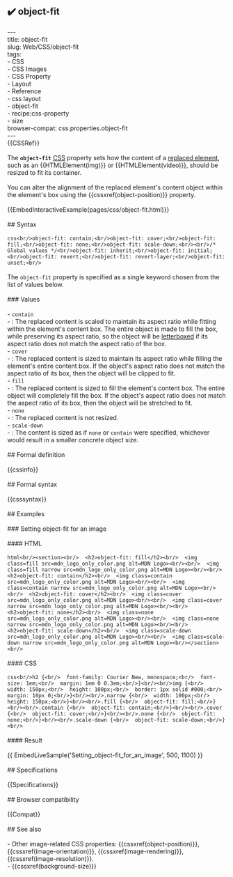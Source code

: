 ## ✔️ object-fit 
 ---<br/>title: object-fit<br/>slug: Web/CSS/object-fit<br/>tags:<br/>  - CSS<br/>  - CSS Images<br/>  - CSS Property<br/>  - Layout<br/>  - Reference<br/>  - css layout<br/>  - object-fit<br/>  - recipe:css-property<br/>  - size<br/>browser-compat: css.properties.object-fit<br/>---<br/>{{CSSRef}}<br/><br/>The **`object-fit`** [CSS](/en-US/docs/Web/CSS) property sets how the content of a [replaced element](/en-US/docs/Web/CSS/Replaced_element), such as an {{HTMLElement(img)}} or {{HTMLElement(video)}}, should be resized to fit its container.<br/><br/>You can alter the alignment of the replaced element's content object within the element's box using the {{cssxref(object-position)}} property.<br/><br/>{{EmbedInteractiveExample(pages/css/object-fit.html)}}<br/><br/>## Syntax<br/><br/>```css<br/>object-fit: contain;<br/>object-fit: cover;<br/>object-fit: fill;<br/>object-fit: none;<br/>object-fit: scale-down;<br/><br/>/* Global values */<br/>object-fit: inherit;<br/>object-fit: initial;<br/>object-fit: revert;<br/>object-fit: revert-layer;<br/>object-fit: unset;<br/>```<br/><br/>The `object-fit` property is specified as a single keyword chosen from the list of values below.<br/><br/>### Values<br/><br/>- `contain`<br/>  - : The replaced content is scaled to maintain its aspect ratio while fitting within the element's content box. The entire object is made to fill the box, while preserving its aspect ratio, so the object will be [letterboxed](<https://en.wikipedia.org/wiki/Letterboxing_(filming)>) if its aspect ratio does not match the aspect ratio of the box.<br/>- `cover`<br/>  - : The replaced content is sized to maintain its aspect ratio while filling the element's entire content box. If the object's aspect ratio does not match the aspect ratio of its box, then the object will be clipped to fit.<br/>- `fill`<br/>  - : The replaced content is sized to fill the element's content box. The entire object will completely fill the box. If the object's aspect ratio does not match the aspect ratio of its box, then the object will be stretched to fit.<br/>- `none`<br/>  - : The replaced content is not resized.<br/>- `scale-down`<br/>  - : The content is sized as if `none` or `contain` were specified, whichever would result in a smaller concrete object size.<br/><br/>## Formal definition<br/><br/>{{cssinfo}}<br/><br/>## Formal syntax<br/><br/>{{csssyntax}}<br/><br/>## Examples<br/><br/>### Setting object-fit for an image<br/><br/>#### HTML<br/><br/>```html<br/><section><br/>  <h2>object-fit: fill</h2><br/>  <img class=fill src=mdn_logo_only_color.png alt=MDN Logo><br/><br/>  <img class=fill narrow src=mdn_logo_only_color.png alt=MDN Logo><br/><br/>  <h2>object-fit: contain</h2><br/>  <img class=contain src=mdn_logo_only_color.png alt=MDN Logo><br/><br/>  <img class=contain narrow src=mdn_logo_only_color.png alt=MDN Logo><br/><br/>  <h2>object-fit: cover</h2><br/>  <img class=cover src=mdn_logo_only_color.png alt=MDN Logo><br/><br/>  <img class=cover narrow src=mdn_logo_only_color.png alt=MDN Logo><br/><br/>  <h2>object-fit: none</h2><br/>  <img class=none src=mdn_logo_only_color.png alt=MDN Logo><br/><br/>  <img class=none narrow src=mdn_logo_only_color.png alt=MDN Logo><br/><br/>  <h2>object-fit: scale-down</h2><br/>  <img class=scale-down src=mdn_logo_only_color.png alt=MDN Logo><br/><br/>  <img class=scale-down narrow src=mdn_logo_only_color.png alt=MDN Logo><br/></section><br/>```<br/><br/>#### CSS<br/><br/>```css<br/>h2 {<br/>  font-family: Courier New, monospace;<br/>  font-size: 1em;<br/>  margin: 1em 0 0.3em;<br/>}<br/><br/>img {<br/>  width: 150px;<br/>  height: 100px;<br/>  border: 1px solid #000;<br/>  margin: 10px 0;<br/>}<br/><br/>.narrow {<br/>  width: 100px;<br/>  height: 150px;<br/>}<br/><br/>.fill {<br/>  object-fit: fill;<br/>}<br/><br/>.contain {<br/>  object-fit: contain;<br/>}<br/><br/>.cover {<br/>  object-fit: cover;<br/>}<br/><br/>.none {<br/>  object-fit: none;<br/>}<br/><br/>.scale-down {<br/>  object-fit: scale-down;<br/>}<br/>```<br/><br/>#### Result<br/><br/>{{ EmbedLiveSample('Setting_object-fit_for_an_image', 500, 1100) }}<br/><br/>## Specifications<br/><br/>{{Specifications}}<br/><br/>## Browser compatibility<br/><br/>{{Compat}}<br/><br/>## See also<br/><br/>- Other image-related CSS properties: {{cssxref(object-position)}}, {{cssxref(image-orientation)}}, {{cssxref(image-rendering)}}, {{cssxref(image-resolution)}}.<br/>- {{cssxref(background-size)}}<br/>